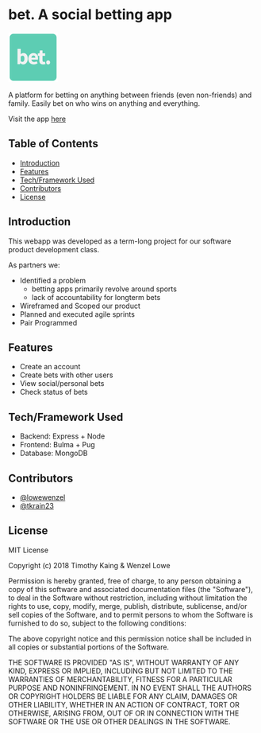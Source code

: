 # bet. A social betting app

<img src="backend/public/assets/bet.png" height="100px">

A platform for betting on anything between friends (even non-friends) and family. Easily bet on who wins on anything and everything.

Visit the app [here](https://betdev.herokuapp.com)

## Table of Contents
- [Introduction](#introduction)
- [Features](#features)
- [Tech/Framework Used](#tech/framework-used)
- [Contributors](#contributors)
- [License](#license)

## Introduction

This webapp was developed as a term-long project for our software product development class.

As partners we:
- Identified a problem
    - betting apps primarily revolve around sports
    - lack of accountability for longterm bets
- Wireframed and Scoped our product
- Planned and executed agile sprints
- Pair Programmed

## Features

- Create an account
- Create bets with other users
- View social/personal bets
- Check status of bets

## Tech/Framework Used

- Backend: Express + Node
- Frontend: Bulma + Pug
- Database: MongoDB

## Contributors
- [@lowewenzel](https://github.com/lowewenzel)
- [@tkrain23](https://github.com/tkrain23)

## License
MIT License

Copyright (c) 2018 Timothy Kaing & Wenzel Lowe

Permission is hereby granted, free of charge, to any person obtaining a copy
of this software and associated documentation files (the "Software"), to deal
in the Software without restriction, including without limitation the rights
to use, copy, modify, merge, publish, distribute, sublicense, and/or sell
copies of the Software, and to permit persons to whom the Software is
furnished to do so, subject to the following conditions:

The above copyright notice and this permission notice shall be included in all
copies or substantial portions of the Software.

THE SOFTWARE IS PROVIDED "AS IS", WITHOUT WARRANTY OF ANY KIND, EXPRESS OR
IMPLIED, INCLUDING BUT NOT LIMITED TO THE WARRANTIES OF MERCHANTABILITY,
FITNESS FOR A PARTICULAR PURPOSE AND NONINFRINGEMENT. IN NO EVENT SHALL THE
AUTHORS OR COPYRIGHT HOLDERS BE LIABLE FOR ANY CLAIM, DAMAGES OR OTHER
LIABILITY, WHETHER IN AN ACTION OF CONTRACT, TORT OR OTHERWISE, ARISING FROM,
OUT OF OR IN CONNECTION WITH THE SOFTWARE OR THE USE OR OTHER DEALINGS IN THE
SOFTWARE.
